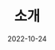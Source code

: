 ---
title: 소개
date: 2022-10-24

type: landing

sections:
  - block: people
    content:
      title: 안현
      # Choose which groups/teams of users to display.
      #   Edit `user_groups` in each user's profile to add them to one or more of these groups.
      user_groups:
          - Student
      sort_by: Params.last_name
      sort_ascending: true
    design:
      show_interests: true
      show_role: true
      show_social: true
      show_education: true
      show_languages: true
      show_certifications: true
      show_goals: true  
  # Markdown 텍스트 블록을 추가하여 문구 출력
  - block: markdown
    content:
      text: |
        <p style="font-size: 0.8em; text-align: center; color: #555;">
          세부사항 - <strong>이름을 클릭하세요</strong>
        </p>
    design:
      columns: '1'
---